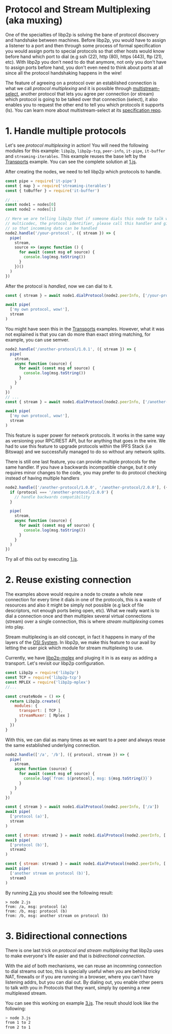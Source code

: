 # Protocol and Stream Multiplexing (aka muxing)

One of the specialties of libp2p is solving the bane of protocol discovery and handshake between machines. Before libp2p, you would have to assign a listener to a port and then through some process of formal specification you would assign ports to special protocols so that other hosts would know before hand which port to dial (e.g ssh (22), http (80), https (443), ftp (21), etc). With libp2p you don't need to do that anymore, not only you don't have to assign ports before hand, you don't even need to think about ports at all since all the protocol handshaking happens in the wire!

The feature of agreeing on a protocol over an established connection is what we call _protocol multiplexing_ and it is possible through [multistream-select](https://github.com/multiformats/multistream), another protocol that lets you agree per connection (or stream) which protocol is going to be talked over that connection (select), it also enables you to request the other end to tell you which protocols it supports (ls). You can learn more about multistream-select at its [specification repo](https://github.com/multiformats/multistream).

# 1. Handle multiple protocols

Let's see _protocol multiplexing_ in action! You will need the following modules for this example: `libp2p`, `libp2p-tcp`, `peer-info`, `it-pipe`, `it-buffer` and `streaming-iterables`. This example reuses the base left by the [Transports](../transports) example. You can see the complete solution at [1.js](./1.js).

After creating the nodes, we need to tell libp2p which protocols to handle.

```JavaScript
const pipe = require('it-pipe')
const { map } = require('streaming-iterables')
const { toBuffer } = require('it-buffer')

// ...
const node1 = nodes[0]
const node2 = nodes[1]

// Here we are telling libp2p that if someone dials this node to talk with the `/your-protocol`
// multicodec, the protocol identifier, please call this handler and give it the stream
// so that incomming data can be handled
node2.handle('/your-protocol', ({ stream }) => {
  pipe(
    stream,
    source => (async function () {
      for await (const msg of source) {
        console.log(msg.toString())
      }
    })()
  )
})
```

After the protocol is _handled_, now we can dial to it.

```JavaScript
const { stream } = await node1.dialProtocol(node2.peerInfo, ['/your-protocol'])

await pipe(
  ['my own protocol, wow!'],
  stream
)
```

You might have seen this in the [Transports](../transports) examples. However, what it was not explained is that you can do more than exact string matching, for example, you can use semver.

```JavaScript
node2.handle('/another-protocol/1.0.1', ({ stream }) => {
  pipe(
    stream,
    async function (source) {
      for await (const msg of source) {
        console.log(msg.toString())
      }
    }
  )
})
// ...
const { stream } = await node1.dialProtocol(node2.peerInfo, ['/another-protocol/1.0.0'])

await pipe(
  ['my own protocol, wow!'],
  stream
)
```

This feature is super power for network protocols. It works in the same way as versioning your RPC/REST API, but for anything that goes in the wire. We had to use this feature to upgrade protocols within the IPFS Stack (i.e Bitswap) and we successfully managed to do so without any network splits.

There is still one last feature, you can provide multiple protocols for the same handler. If you have a backwards incompatible change, but it only requires minor changes to the code, you may prefer to do protocol checking instead of having multiple handlers

```JavaScript
node2.handle(['/another-protocol/1.0.0', '/another-protocol/2.0.0'], ({ protocol, stream }) => {
  if (protocol === '/another-protocol/2.0.0') {
    // handle backwards compatibility
  }

  pipe(
    stream,
    async function (source) {
      for await (const msg of source) {
        console.log(msg.toString())
      }
    }
  )
})
```

Try all of this out by executing [1.js](./1.js).

# 2. Reuse existing connection

The examples above would require a node to create a whole new connection for every time it dials in one of the protocols, this is a waste of resources and also it might be simply not possible (e.g lack of file descriptors, not enough ports being open, etc). What we really want is to dial a connection once and then multiplex several virtual connections (stream) over a single connection, this is where _stream multiplexing_ comes into play.

Stream multiplexing is an old concept, in fact it happens in many of the layers of the [OSI System](https://en.wikipedia.org/wiki/OSI_model). In libp2p, we make this feature to our avail by letting the user pick which module for stream multiplexing to use.

Currently, we have [libp2p-mplex](https://github.com/libp2p/js-libp2p-mplex) and pluging it in is as easy as adding a transport. Let's revisit our libp2p configuration.

```JavaScript
const Libp2p = require('libp2p')
const TCP = require('libp2p-tcp')
const MPLEX = require('libp2p-mplex')
//...

const createNode = () => {
  return Libp2p.create({
    modules: {
      transport: [ TCP ],
      streamMuxer: [ Mplex ]
    }
  })
}
```

With this, we can dial as many times as we want to a peer and always reuse the same established underlying connection.

```JavaScript
node2.handle(['/a', '/b'], ({ protocol, stream }) => {
  pipe(
    stream,
    async function (source) {
      for await (const msg of source) {
        console.log(`from: ${protocol}, msg: ${msg.toString()}`)
      }
    }
  )
})

const { stream } = await node1.dialProtocol(node2.peerInfo, ['/a'])
await pipe(
  ['protocol (a)'],
  stream
)

const { stream: stream2 } = await node1.dialProtocol(node2.peerInfo, ['/b'])
await pipe(
  ['protocol (b)'],
  stream2
)

const { stream: stream3 } = await node1.dialProtocol(node2.peerInfo, ['/b'])
await pipe(
  ['another stream on protocol (b)'],
  stream3
)
```

By running [2.js](./2.js) you should see the following result:

```
> node 2.js
from: /a, msg: protocol (a)
from: /b, msg: protocol (b)
from: /b, msg: another stream on protocol (b)
```

# 3. Bidirectional connections

There is one last trick on _protocol and stream multiplexing_ that libp2p uses to make everyone's life easier and that is _bidirectional connection_.

With the aid of both mechanisms, we can reuse an incomming connection to dial streams out too, this is specially useful when you are behind tricky NAT, firewalls or if you are running in a browser, where you can't have listening addrs, but you can dial out. By dialing out, you enable other peers to talk with you in Protocols that they want, simply by opening a new multiplexed stream.

You can see this working on example [3.js](./3.js). The result should look like the following:

```Bash
> node 3.js
from 1 to 2
from 2 to 1
```
